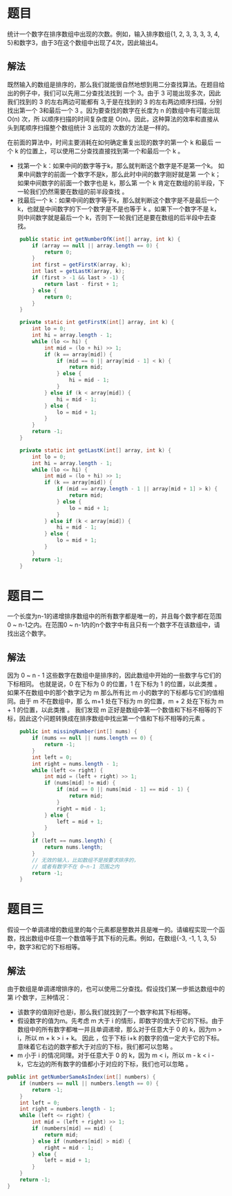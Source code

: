 # 题目

统计一个数字在排序数组中出现的次数。例如，输入排序数组{1, 2, 3, 3, 3, 3, 4, 5}和数字3，由于3在这个数组中出现了4次，因此输出4。

## 解法

既然输入的数组是排序的，那么我们就能很自然地想到用二分查找算法。在题目给出的例子中，我们可以先用二分查找法找到 一个 3。由于 3 可能出现多次，因此我们找到的 3 的左右两边可能都有 3,于是在找到的 3 的左右两边顺序扫描，分别找出第一个 3和最后一个 3 。因为要查找的数字在长度为 n 的数组中有可能出现O(n) 次，所 以顺序扫描的时间复杂度是
O(n)。因此，这种算法的效率和直接从头到尾顺序扫描整个数组统计 3 出现的 次数的方法是一样的。

在前面的算法中，时间主要消耗在如何确定重复出现的数字的第一个 k 和最后 一个 k 的位置上，可以使用二分查找直接找到第一个和最后一个 k 。

-   找第一个 k：如果中间的数字等于k，那么就判断这个数字是不是第一个k。 如果中间数字的前面一个数字不是k，那么此时中间的数字刚好就是第 一个 k；如果中间数字的前面一个数字也是 k，那么第 一个 k 肯定在数组的前半段，下 一轮我们仍然需要在数组的前半段查找 。
-   找最后一个 k：如果中间的数字等于k，那么就判断这个数字是不是最后一个k，也就是中间数字的下一个数字是不是也等于 k 。如果下一个数字不是 k，则中间数字就是最后一个 k，否则下一轮我们还是要在数组的后半段中去查找。

```java
    public static int getNumberOfK(int[] array, int k) {
        if (array == null || array.length == 0) {
            return 0;
        }
        int first = getFirstK(array, k);
        int last = getLastK(array, k);
        if (first > -1 && last > -1) {
            return last - first + 1;
        } else {
            return 0;
        }
    }

    private static int getFirstK(int[] array, int k) {
        int lo = 0;
        int hi = array.length - 1;
        while (lo <= hi) {
            int mid = (lo + hi) >> 1;
            if (k == array[mid]) {
                if (mid == 0 || array[mid - 1] < k) {
                    return mid;
                } else {
                    hi = mid - 1;
                }
            } else if (k < array[mid]) {
                hi = mid - 1;
            } else {
                lo = mid + 1;
            }
        }
        return -1;
    }

    private static int getLastK(int[] array, int k) {
        int lo = 0;
        int hi = array.length - 1;
        while (lo <= hi) {
            int mid = (lo + hi) >> 1;
            if (k == array[mid]) {
                if (mid == array.length - 1 || array[mid + 1] > k) {
                    return mid;
                } else {
                    lo = mid + 1;
                }
            } else if (k < array[mid]) {
                hi = mid - 1;
            } else {
                lo = mid + 1;
            }
        }
        return -1;
    }
```

# 题目二

一个长度为n-1的递增排序数组中的所有数字都是唯一的，并且每个数字都在范围0 ~ n-1之内。在范围0 ~ n-1内的n个数字中有且只有一个数字不在该数组中，请找出这个数字。

## 解法

因为 0 ~ n - 1 这些数字在数组中是排序的，因此数组中开始的一些数字与它们的下标相同。 也就是说，0 在下标为 0 的位置，1 在下标为 1 的位置，以此类推 。 如果不在数组中的那个数字记为 m 那么所有比 m 小的数字的下标都与它们的值相同。由于 m 不在数组中，那 么 m+1 处在下标为 m 的位置，m + 2 处在下标为 m + 1 的位置，以此类推 。 我们发现 m 正好是数组中第一个数值和下标不相等的下标，因此这个问题转换成在排序数组中找出第一个值和下标不相等的元素 。

```java
    public int missingNumber(int[] nums) {
        if (nums == null || nums.length == 0) {
            return -1;
        }
        int left = 0;
        int right = nums.length - 1;
        while (left <= right) {
            int mid = (left + right) >> 1;
            if (nums[mid] != mid) {
                if (mid == 0 || nums[mid - 1] == mid - 1) {
                    return mid;
                }
                right = mid - 1;
            } else {
                left = mid + 1;
            }
        }
        if (left == nums.length) {
            return nums.length;
        }
        // 无效的输入，比如数组不是按要求排序的，
        // 或者有数字不在 0~n-1 范围之内
        return -1;
    }
```

# 题目三

假设一个单调递增的数组里的每个元素都是整数并且是唯一的。请编程实现一个函数，找出数组中任意一个数值等于其下标的元素。例如，在数组{-3, -1, 1, 3, 5}中，数字3和它的下标相等。

## 解法

由于数组是单调递增排序的，也可以使用二分查找。假设找们某一步抵达数组中的第 i个数字，三种情况：

-   该数字的值刚好也是i，那么我们就找到了一个数字和其下标相等。
-   假设数字的值为m。先考虑 m 大于 i 的情形，即数字的值大于它的下标。由于数组中的所有数字都唯一并且单调递增，那么对于任意大于 0 的 k，因为m > i，所以 m + k > i + k。 因此 ，位于下标 i+k 的数字的值一定大于它的下标。  意味着它右边的数字都大于对应的下标，我们都可以忽略 。
-   m 小于 i 的情况同理。对于任意大于 0 的 k，因为 m < i，所以 m - k < i - k，它左边的所有数字的值都小于对应的下标，我们也可以忽略 。

```java
public int getNumberSameAsIndex(int[] numbers) {
    if (numbers == null || numbers.length == 0) {
        return -1;
    }
    int left = 0;
    int right = numbers.length - 1;
    while (left <= right) {
        int mid = (left + right) >> 1;
        if (numbers[mid] == mid) {
            return mid;
        } else if (numbers[mid] > mid) {
            right = mid - 1;
        } else {
            left = mid + 1;
        }
    }
    return -1;
}
```

